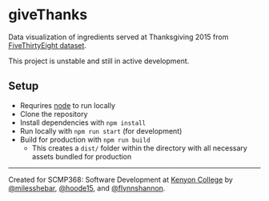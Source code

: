 # giveThanks
Data visualization of ingredients served at Thanksgiving 2015 from [FiveThirtyEight dataset](https://github.com/fivethirtyeight/data/tree/master/thanksgiving-2015).

This project is unstable and still in active development.

## Setup
- Requrires [node](https://nodejs.org/en/) to run locally
- Clone the repository
- Install dependencies with `npm install`
- Run locally with `npm run start` (for development)
- Build for production with `npm run build`
  - This creates a `dist/` folder within the directory with all necessary assets bundled for production
---
Created for SCMP368: Software Development at [Kenyon College](http://kenyon.edu) by [@milesshebar](https://github.com/milesshebar),
[@hoode15](https://github.com/hoode15),
and [@flynnshannon](https://github.com/flynnshannon).

